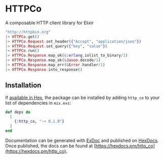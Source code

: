 # HTTPCo

A composable HTTP client library for Elixir

```elixir
"http://httpbin.org"
|> HTTPCo.get()
|> HTTPCo.Request.set_header({"Accept", "application/json"})
|> HTTPCo.Request.set_query({"key", "value"})
|> HTTPCo.run()
|> HTTPCo.Response.map_ok(&:erlang.iolist_to_binary/1)
|> HTTPCo.Response.map_ok(&Jason.decode/1)
|> HTTPCo.Response.map_err(&Error.handler/1)
|> HTTPCo.Response.into_response()
```

## Installation

If [available in Hex](https://hex.pm/docs/publish), the package can be installed
by adding `http_co` to your list of dependencies in `mix.exs`:

```elixir
def deps do
  [
    {:http_co, "~> 0.1.0"}
  ]
end
```

Documentation can be generated with [ExDoc](https://github.com/elixir-lang/ex_doc)
and published on [HexDocs](https://hexdocs.pm). Once published, the docs can
be found at [https://hexdocs.pm/http_co](https://hexdocs.pm/http_co).
